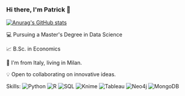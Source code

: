 ### Hi there, I'm Patrick 👋

[![Anurag's GitHub stats](https://github-readme-stats.vercel.app/api?username=patrickk00)](https://github.com/anuraghazra/github-readme-stats)

💻 Pursuing a Master's Degree in Data Science 

📈 B.Sc. in Economics 

📍 I'm from Italy, living in Milan. 

💡 Open to collaborating on innovative ideas.

Skills: 
![Python](https://img.shields.io/badge/-Python-3776AB?style=flat-square&logo=python&logoColor=white)
![R](https://img.shields.io/badge/-R-276DC3?style=flat-square&logo=r&logoColor=white)
![SQL](https://img.shields.io/badge/-SQL-4479A1?style=flat-square&logo=sql&logoColor=white)
![Knime](https://img.shields.io/badge/-Knime-F4C300?style=flat-square&logo=knime&logoColor=white)
![Tableau](https://img.shields.io/badge/-Tableau-E97627?style=flat-square&logo=tableau&logoColor=white)
![Neo4j](https://img.shields.io/badge/-Neo4j-008CC1?style=flat-square&logo=neo4j&logoColor=white)
![MongoDB](https://img.shields.io/badge/-MongoDB-47A248?style=flat-square&logo=mongodb&logoColor=white)


